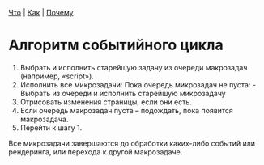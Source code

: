[Что](what.md) | [Как](how.md) | [Почему](why.md)

# Алгоритм событийного цикла

1. Выбрать и исполнить старейшую задачу из очереди макрозадач (например, «script»).
2. Исполнить все микрозадачи:
Пока очередь микрозадач не пуста: - Выбрать из очереди и исполнить старейшую микрозадачу
3. Отрисовать изменения страницы, если они есть.
4. Если очередь макрозадач пуста – подождать, пока появится макрозадача.
5. Перейти к шагу 1.

Все микрозадачи завершаются до обработки каких-либо событий или рендеринга, или перехода к другой макрозадаче.